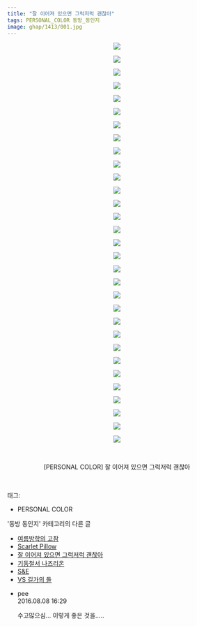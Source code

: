```yaml
---
title: "잘 이어져 있으면 그럭저럭 괜찮아"
tags: PERSONAL_COLOR 동방_동인지
image: ghap/1413/001.jpg
---
```

<div class="article">
<p style="text-align: center; clear: none; float: none;"><img src="{{ site.nasurl }}/ghap/1413/001.jpg"/></p>
<p style="text-align: center; clear: none; float: none;"><img src="{{ site.nasurl }}/ghap/1413/002.jpg"/></p>
<p style="text-align: center; clear: none; float: none;"><img src="{{ site.nasurl }}/ghap/1413/003.jpg"/></p>
<p style="text-align: center; clear: none; float: none;"><img src="{{ site.nasurl }}/ghap/1413/004.jpg"/></p>
<p style="text-align: center; clear: none; float: none;"><img src="{{ site.nasurl }}/ghap/1413/005.jpg"/></p>
<p style="text-align: center; clear: none; float: none;"><img src="{{ site.nasurl }}/ghap/1413/006.jpg"/></p>
<p style="text-align: center; clear: none; float: none;"><img src="{{ site.nasurl }}/ghap/1413/007.jpg"/></p>
<p style="text-align: center; clear: none; float: none;"><img src="{{ site.nasurl }}/ghap/1413/008.jpg"/></p>
<p style="text-align: center; clear: none; float: none;"><img src="{{ site.nasurl }}/ghap/1413/009.jpg"/></p>
<p style="text-align: center; clear: none; float: none;"><img src="{{ site.nasurl }}/ghap/1413/010.jpg"/></p>
<p style="text-align: center; clear: none; float: none;"><img src="{{ site.nasurl }}/ghap/1413/011.jpg"/></p>
<p style="text-align: center; clear: none; float: none;"><img src="{{ site.nasurl }}/ghap/1413/012.jpg"/></p>
<p style="text-align: center; clear: none; float: none;"><img src="{{ site.nasurl }}/ghap/1413/013.jpg"/></p>
<p style="text-align: center; clear: none; float: none;"><img src="{{ site.nasurl }}/ghap/1413/014.jpg"/></p>
<p style="text-align: center; clear: none; float: none;"><img src="{{ site.nasurl }}/ghap/1413/015.jpg"/></p>
<p style="text-align: center; clear: none; float: none;"><img src="{{ site.nasurl }}/ghap/1413/016.jpg"/></p>
<p style="text-align: center; clear: none; float: none;"><img src="{{ site.nasurl }}/ghap/1413/017.jpg"/></p>
<p style="text-align: center; clear: none; float: none;"><img src="{{ site.nasurl }}/ghap/1413/018.jpg"/></p>
<p style="text-align: center; clear: none; float: none;"><img src="{{ site.nasurl }}/ghap/1413/019.jpg"/></p>
<p style="text-align: center; clear: none; float: none;"><img src="{{ site.nasurl }}/ghap/1413/020.jpg"/></p>
<p style="text-align: center; clear: none; float: none;"><img src="{{ site.nasurl }}/ghap/1413/021.jpg"/></p>
<p style="text-align: center; clear: none; float: none;"><img src="{{ site.nasurl }}/ghap/1413/022.jpg"/></p>
<p style="text-align: center; clear: none; float: none;"><img src="{{ site.nasurl }}/ghap/1413/023.jpg"/></p>
<p style="text-align: center; clear: none; float: none;"><img src="{{ site.nasurl }}/ghap/1413/024.jpg"/></p>
<p style="text-align: center; clear: none; float: none;"><img src="{{ site.nasurl }}/ghap/1413/025.jpg"/></p>
<p style="text-align: center; clear: none; float: none;"><img src="{{ site.nasurl }}/ghap/1413/026.jpg"/></p>
<p style="text-align: center; clear: none; float: none;"><img src="{{ site.nasurl }}/ghap/1413/027.jpg"/></p>
<p style="text-align: center; clear: none; float: none;"><img src="{{ site.nasurl }}/ghap/1413/028.jpg"/></p>
<p style="text-align: center; clear: none; float: none;"><img src="{{ site.nasurl }}/ghap/1413/029.jpg"/></p>
<p style="text-align: center; clear: none; float: none;"><img src="{{ site.nasurl }}/ghap/1413/030.jpg"/></p>
<p style="text-align: center; clear: none; float: none;"><img src="{{ site.nasurl }}/ghap/1413/031.jpg"/></p>
<p style="text-align: center; clear: none; float: none;"><br/></p>
<p style="text-align: center; clear: none; float: none;">[PERSONAL COLOR] 잘 이어져 있으면 그럭저럭 괜찮아</p>
<p><br/></p>
</div><div class="tagTrail">
<p>태그: </p>
<ul>
<li>PERSONAL COLOR</li>
</ul>
</div><div class="another">
<p>'동방 동인지' 카테고리의 다른 글</p>
<ul>
<li><a href="/2016-08-08-ghap_1415">여름방학의 고참</a></li>
<li><a href="/2016-08-08-ghap_1414">Scarlet Pillow</a></li>
<li><a href="/2016-08-08-ghap_1413">잘 이어져 있으면 그럭저럭 괜찮아</a></li>
<li><a href="/2016-08-08-ghap_1412">기동철서 나즈리온</a></li>
<li><a href="/2016-08-08-ghap_1411">S&amp;E</a></li>
<li><a href="/2016-08-08-ghap_1410">VS 길가의 돌</a></li>
</ul>
</div><div class="cb_module cb_fluid">
<div class="cb_wrt cb_profile">
<div class="comment">
<ul>
<li class="cb_thumb_off" id="comment14776667">
<div class="cb_comment_area">
<div class="cb_info_area">
<div class="cb_section">
<span class="cb_nick_name">pee</span>
</div>
<div class="cb_section">
<span class="cb_date">2016.08.08 16:29 </span>
</div>
</div>
<div class="cb_dsc_comment">
<p class="cb_dsc">
											수고많으심... 이렇게  좋은 것을.....
										</p>
</div>
</div></li>
</ul>
</div>
</div><!-- commentList close -->
</div>